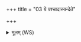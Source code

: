+++
title = "03 ये पश्चादास्यन्देते"

+++
<details><summary>मूलम् (WS)</summary>

ये पश्चादास्यन्देते गावौ स्वऋषभे इव ।  
कृणोम्यर्वणी अहमश्वारादणीयसी ॥ ३ ॥
</details>